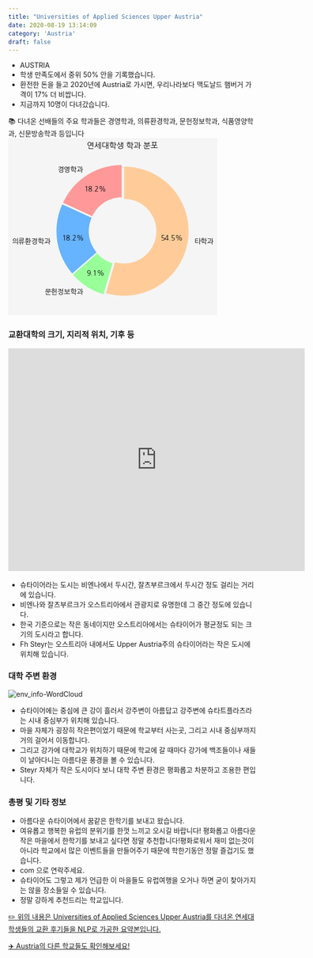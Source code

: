 ```yaml
---
title: "Universities of Applied Sciences Upper Austria"
date: 2020-08-19 13:14:09
category: 'Austria'
draft: false
---
```



* AUSTRIA
* 학생 만족도에서 중위 50% 안을 기록했습니다.
* 환전한 돈을 들고 2020년에 Austria로 가시면, 우리나라보다 맥도날드 햄버거 가격이 17% 더 비쌉니다.
* 지금까지 10명이 다녀갔습니다. 


📚 다녀온 선배들의 주요 학과들은 경영학과, 의류환경학과, 문헌정보학과, 식품영양학과, 신문방송학과 등입니다
![department-info](../plots/AT000008.png)
### 교환대학의 크기, 지리적 위치, 기후 등
<iframe
width="600"
height="450"
frameborder="0" style="border:0"
src="https://www.google.com/maps/embed/v1/place?key=AIzaSyC9e1AME-pVmWC4hBpFdu5S4dKzyepa3HQ&q=Universities+of+Applied+Sciences+Upper+Austria&center=48.1610538,14.0267157&zoom=14" allowfullscreen>
</iframe>

* 슈타이어라는 도시는 비엔나에서 두시간, 잘츠부르크에서 두시간 정도 걸리는 거리에 있습니다.
* 비엔나와 잘츠부르크가 오스트리아에서 관광지로 유명한데 그 중간 정도에 있습니다.
* 한국 기준으로는 작은 동네이지만 오스트리아에서는 슈타이어가 평균정도 되는 크기의 도시라고 합니다.
* Fh Steyr는 오스트리아 내에서도 Upper Austria주의 슈타이어라는 작은 도시에 위치해 있습니다.


### 대학 주변 환경

![env_info-WordCloud](../univ_wordclouds_okt/env_info/AT000008_env_info_okt.png)

* 슈타이어에는 중심에 큰 강이 흘러서 강주변이 아름답고 강주변에 슈타트플라츠라는 시내 중심부가 위치해 있습니다.
* 마을 자체가 굉장히 작은편이었기 때문에 학교부터 사는곳, 그리고 시내 중심부까지 거의 걸어서 이동합니다.
* 그리고 강가에 대학교가 위치하기 때문에 학교에 갈 때마다 강가에 백조들이나 새들이 날아다니는 아름다운 풍경을 볼 수 있습니다.
* Steyr 자체가 작은 도시이다 보니 대학 주변 환경은 평화롭고 차분하고 조용한 편입니다.


### 총평 및 기타 정보 
* 아름다운 슈타이어에서 꿈같은 한학기를 보내고 왔습니다.
* 여유롭고 행복한 유럽의 분위기를 한껏 느끼고 오시길 바랍니다! 평화롭고 아름다운 작은 마을에서 한학기를 보내고 싶다면 정말 추천합니다!평화로워서 재미 없는것이 아니라 학교에서 많은 이벤트들을 만들어주기 때문에 학한기동안 정말 즐겁기도 했습니다.
* com 으로 연락주세요.
* 슈타이어도 그렇고 제가 언급한 이 마을들도 유럽여행을 오거나 하면 굳이 찾아가지는 않을 장소들일 수 있습니다.
* 정말 강하게 추천드리는 학교입니다.


[✏️ 위의 내용은 Universities of Applied Sciences Upper Austria를 다녀온 연세대 학생들의 교환 후기들을 NLP로 가공한 요약본입니다.](http://oia.yonsei.ac.kr/partner/expReport.asp?ucode=AT000008&bgbn=A)

[✈️ Austria의 다른 학교들도 확인해보세요!](https://yonsei-exchange.netlify.app/?category=Austria)
